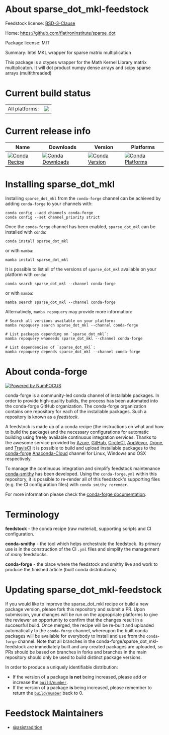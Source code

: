 About sparse_dot_mkl-feedstock
==============================

Feedstock license: [BSD-3-Clause](https://github.com/conda-forge/sparse_dot_mkl-feedstock/blob/main/LICENSE.txt)

Home: https://github.com/flatironinstitute/sparse_dot

Package license: MIT

Summary: Intel MKL wrapper for sparse matrix multiplication

This package is a ctypes wrapper for the Math Kernel Library matrix multiplicaton.
It will dot product numpy dense arrays and scipy sparse arrays (multithreaded)


Current build status
====================


<table><tr><td>All platforms:</td>
    <td>
      <a href="https://dev.azure.com/conda-forge/feedstock-builds/_build/latest?definitionId=9517&branchName=main">
        <img src="https://dev.azure.com/conda-forge/feedstock-builds/_apis/build/status/sparse_dot_mkl-feedstock?branchName=main">
      </a>
    </td>
  </tr>
</table>

Current release info
====================

| Name | Downloads | Version | Platforms |
| --- | --- | --- | --- |
| [![Conda Recipe](https://img.shields.io/badge/recipe-sparse_dot_mkl-green.svg)](https://anaconda.org/conda-forge/sparse_dot_mkl) | [![Conda Downloads](https://img.shields.io/conda/dn/conda-forge/sparse_dot_mkl.svg)](https://anaconda.org/conda-forge/sparse_dot_mkl) | [![Conda Version](https://img.shields.io/conda/vn/conda-forge/sparse_dot_mkl.svg)](https://anaconda.org/conda-forge/sparse_dot_mkl) | [![Conda Platforms](https://img.shields.io/conda/pn/conda-forge/sparse_dot_mkl.svg)](https://anaconda.org/conda-forge/sparse_dot_mkl) |

Installing sparse_dot_mkl
=========================

Installing `sparse_dot_mkl` from the `conda-forge` channel can be achieved by adding `conda-forge` to your channels with:

```
conda config --add channels conda-forge
conda config --set channel_priority strict
```

Once the `conda-forge` channel has been enabled, `sparse_dot_mkl` can be installed with `conda`:

```
conda install sparse_dot_mkl
```

or with `mamba`:

```
mamba install sparse_dot_mkl
```

It is possible to list all of the versions of `sparse_dot_mkl` available on your platform with `conda`:

```
conda search sparse_dot_mkl --channel conda-forge
```

or with `mamba`:

```
mamba search sparse_dot_mkl --channel conda-forge
```

Alternatively, `mamba repoquery` may provide more information:

```
# Search all versions available on your platform:
mamba repoquery search sparse_dot_mkl --channel conda-forge

# List packages depending on `sparse_dot_mkl`:
mamba repoquery whoneeds sparse_dot_mkl --channel conda-forge

# List dependencies of `sparse_dot_mkl`:
mamba repoquery depends sparse_dot_mkl --channel conda-forge
```


About conda-forge
=================

[![Powered by
NumFOCUS](https://img.shields.io/badge/powered%20by-NumFOCUS-orange.svg?style=flat&colorA=E1523D&colorB=007D8A)](https://numfocus.org)

conda-forge is a community-led conda channel of installable packages.
In order to provide high-quality builds, the process has been automated into the
conda-forge GitHub organization. The conda-forge organization contains one repository
for each of the installable packages. Such a repository is known as a *feedstock*.

A feedstock is made up of a conda recipe (the instructions on what and how to build
the package) and the necessary configurations for automatic building using freely
available continuous integration services. Thanks to the awesome service provided by
[Azure](https://azure.microsoft.com/en-us/services/devops/), [GitHub](https://github.com/),
[CircleCI](https://circleci.com/), [AppVeyor](https://www.appveyor.com/),
[Drone](https://cloud.drone.io/welcome), and [TravisCI](https://travis-ci.com/)
it is possible to build and upload installable packages to the
[conda-forge](https://anaconda.org/conda-forge) [Anaconda-Cloud](https://anaconda.org/)
channel for Linux, Windows and OSX respectively.

To manage the continuous integration and simplify feedstock maintenance
[conda-smithy](https://github.com/conda-forge/conda-smithy) has been developed.
Using the ``conda-forge.yml`` within this repository, it is possible to re-render all of
this feedstock's supporting files (e.g. the CI configuration files) with ``conda smithy rerender``.

For more information please check the [conda-forge documentation](https://conda-forge.org/docs/).

Terminology
===========

**feedstock** - the conda recipe (raw material), supporting scripts and CI configuration.

**conda-smithy** - the tool which helps orchestrate the feedstock.
                   Its primary use is in the construction of the CI ``.yml`` files
                   and simplify the management of *many* feedstocks.

**conda-forge** - the place where the feedstock and smithy live and work to
                  produce the finished article (built conda distributions)


Updating sparse_dot_mkl-feedstock
=================================

If you would like to improve the sparse_dot_mkl recipe or build a new
package version, please fork this repository and submit a PR. Upon submission,
your changes will be run on the appropriate platforms to give the reviewer an
opportunity to confirm that the changes result in a successful build. Once
merged, the recipe will be re-built and uploaded automatically to the
`conda-forge` channel, whereupon the built conda packages will be available for
everybody to install and use from the `conda-forge` channel.
Note that all branches in the conda-forge/sparse_dot_mkl-feedstock are
immediately built and any created packages are uploaded, so PRs should be based
on branches in forks and branches in the main repository should only be used to
build distinct package versions.

In order to produce a uniquely identifiable distribution:
 * If the version of a package **is not** being increased, please add or increase
   the [``build/number``](https://docs.conda.io/projects/conda-build/en/latest/resources/define-metadata.html#build-number-and-string).
 * If the version of a package **is** being increased, please remember to return
   the [``build/number``](https://docs.conda.io/projects/conda-build/en/latest/resources/define-metadata.html#build-number-and-string)
   back to 0.

Feedstock Maintainers
=====================

* [@asistradition](https://github.com/asistradition/)

